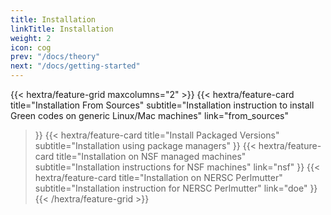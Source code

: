 ```yaml
---
title: Installation
linkTitle: Installation
weight: 2
icon: cog
prev: "/docs/theory"
next: "/docs/getting-started"
---
```


{{< hextra/feature-grid maxcolumns="2" >}}
  {{< hextra/feature-card
    title="Installation From Sources"
    subtitle="Installation instruction to install Green codes on generic Linux/Mac machines"
    link="from_sources"
  >}}
  {{< hextra/feature-card
    title="Install Packaged Versions"
    subtitle="Installation using package managers"
  >}}
  {{< hextra/feature-card
    title="Installation on NSF managed machines"
    subtitle="Installation instructions for NSF machines"
    link="nsf"
  >}}
  {{< hextra/feature-card
    title="Installation on NERSC Perlmutter"
    subtitle="Installation instruction for NERSC Perlmutter"
    link="doe"
  >}}
{{< /hextra/feature-grid >}}
